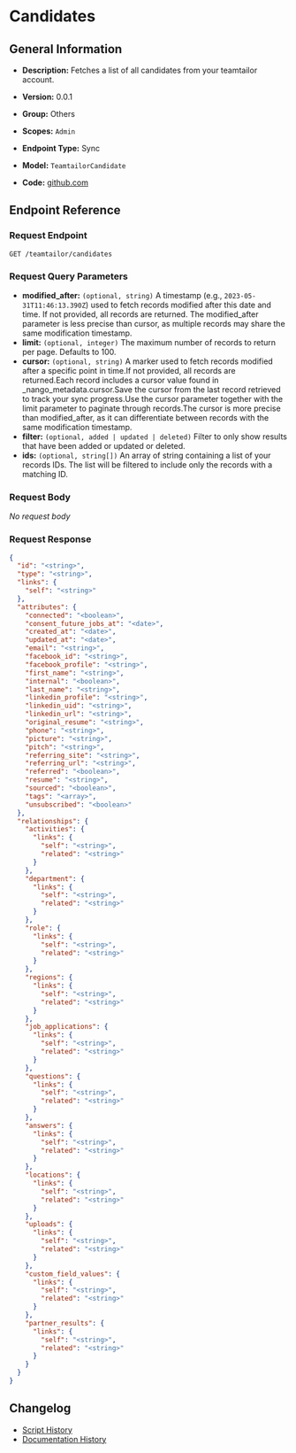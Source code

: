 <!-- BEGIN GENERATED CONTENT -->
# Candidates

## General Information

- **Description:** Fetches a list of all candidates from your teamtailor account.

- **Version:** 0.0.1
- **Group:** Others
- **Scopes:** `Admin`
- **Endpoint Type:** Sync
- **Model:** `TeamtailorCandidate`
- **Code:** [github.com](https://github.com/NangoHQ/integration-templates/tree/main/integrations/teamtailor/syncs/candidates.ts)


## Endpoint Reference

### Request Endpoint

`GET /teamtailor/candidates`

### Request Query Parameters

- **modified_after:** `(optional, string)` A timestamp (e.g., `2023-05-31T11:46:13.390Z`) used to fetch records modified after this date and time. If not provided, all records are returned. The modified_after parameter is less precise than cursor, as multiple records may share the same modification timestamp.
- **limit:** `(optional, integer)` The maximum number of records to return per page. Defaults to 100.
- **cursor:** `(optional, string)` A marker used to fetch records modified after a specific point in time.If not provided, all records are returned.Each record includes a cursor value found in _nango_metadata.cursor.Save the cursor from the last record retrieved to track your sync progress.Use the cursor parameter together with the limit parameter to paginate through records.The cursor is more precise than modified_after, as it can differentiate between records with the same modification timestamp.
- **filter:** `(optional, added | updated | deleted)` Filter to only show results that have been added or updated or deleted.
- **ids:** `(optional, string[])` An array of string containing a list of your records IDs. The list will be filtered to include only the records with a matching ID.

### Request Body

_No request body_

### Request Response

```json
{
  "id": "<string>",
  "type": "<string>",
  "links": {
    "self": "<string>"
  },
  "attributes": {
    "connected": "<boolean>",
    "consent_future_jobs_at": "<date>",
    "created_at": "<date>",
    "updated_at": "<date>",
    "email": "<string>",
    "facebook_id": "<string>",
    "facebook_profile": "<string>",
    "first_name": "<string>",
    "internal": "<boolean>",
    "last_name": "<string>",
    "linkedin_profile": "<string>",
    "linkedin_uid": "<string>",
    "linkedin_url": "<string>",
    "original_resume": "<string>",
    "phone": "<string>",
    "picture": "<string>",
    "pitch": "<string>",
    "referring_site": "<string>",
    "referring_url": "<string>",
    "referred": "<boolean>",
    "resume": "<string>",
    "sourced": "<boolean>",
    "tags": "<array>",
    "unsubscribed": "<boolean>"
  },
  "relationships": {
    "activities": {
      "links": {
        "self": "<string>",
        "related": "<string>"
      }
    },
    "department": {
      "links": {
        "self": "<string>",
        "related": "<string>"
      }
    },
    "role": {
      "links": {
        "self": "<string>",
        "related": "<string>"
      }
    },
    "regions": {
      "links": {
        "self": "<string>",
        "related": "<string>"
      }
    },
    "job_applications": {
      "links": {
        "self": "<string>",
        "related": "<string>"
      }
    },
    "questions": {
      "links": {
        "self": "<string>",
        "related": "<string>"
      }
    },
    "answers": {
      "links": {
        "self": "<string>",
        "related": "<string>"
      }
    },
    "locations": {
      "links": {
        "self": "<string>",
        "related": "<string>"
      }
    },
    "uploads": {
      "links": {
        "self": "<string>",
        "related": "<string>"
      }
    },
    "custom_field_values": {
      "links": {
        "self": "<string>",
        "related": "<string>"
      }
    },
    "partner_results": {
      "links": {
        "self": "<string>",
        "related": "<string>"
      }
    }
  }
}
```

## Changelog

- [Script History](https://github.com/NangoHQ/integration-templates/commits/main/integrations/teamtailor/syncs/candidates.ts)
- [Documentation History](https://github.com/NangoHQ/integration-templates/commits/main/integrations/teamtailor/syncs/candidates.md)

<!-- END  GENERATED CONTENT -->


